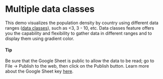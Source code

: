 # Multiple data classes
This demo visualizes the population density by country using different data ranges ([data classes](https://api.highcharts.com/highmaps/colorAxis.dataClasses)), such as <3, 3 - 10, etc.
Data classes feature offers you the capability and flexibility to gather data in different ranges and to display them using gradient color.
#### Tip
Be sure that the Google Sheet is public to allow the data to be read; go to File -> Publish to the web, then click on the Publish button.
Learn more about the Google Sheet key [here](https://api.highcharts.com/highcharts/data.googleSpreadsheetKey).